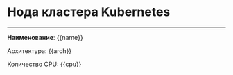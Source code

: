 # Нода кластера Kubernetes
***  
**Наименование**: {{name}}

Архитектура: {{arch}}

Количество CPU: {{cpu}}